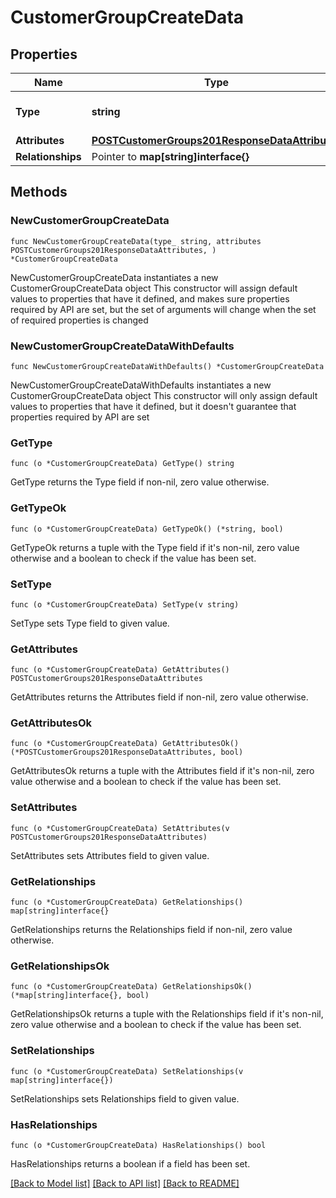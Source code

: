 # CustomerGroupCreateData

## Properties

Name | Type | Description | Notes
------------ | ------------- | ------------- | -------------
**Type** | **string** | The resource&#39;s type | 
**Attributes** | [**POSTCustomerGroups201ResponseDataAttributes**](POSTCustomerGroups201ResponseDataAttributes.md) |  | 
**Relationships** | Pointer to **map[string]interface{}** |  | [optional] 

## Methods

### NewCustomerGroupCreateData

`func NewCustomerGroupCreateData(type_ string, attributes POSTCustomerGroups201ResponseDataAttributes, ) *CustomerGroupCreateData`

NewCustomerGroupCreateData instantiates a new CustomerGroupCreateData object
This constructor will assign default values to properties that have it defined,
and makes sure properties required by API are set, but the set of arguments
will change when the set of required properties is changed

### NewCustomerGroupCreateDataWithDefaults

`func NewCustomerGroupCreateDataWithDefaults() *CustomerGroupCreateData`

NewCustomerGroupCreateDataWithDefaults instantiates a new CustomerGroupCreateData object
This constructor will only assign default values to properties that have it defined,
but it doesn't guarantee that properties required by API are set

### GetType

`func (o *CustomerGroupCreateData) GetType() string`

GetType returns the Type field if non-nil, zero value otherwise.

### GetTypeOk

`func (o *CustomerGroupCreateData) GetTypeOk() (*string, bool)`

GetTypeOk returns a tuple with the Type field if it's non-nil, zero value otherwise
and a boolean to check if the value has been set.

### SetType

`func (o *CustomerGroupCreateData) SetType(v string)`

SetType sets Type field to given value.


### GetAttributes

`func (o *CustomerGroupCreateData) GetAttributes() POSTCustomerGroups201ResponseDataAttributes`

GetAttributes returns the Attributes field if non-nil, zero value otherwise.

### GetAttributesOk

`func (o *CustomerGroupCreateData) GetAttributesOk() (*POSTCustomerGroups201ResponseDataAttributes, bool)`

GetAttributesOk returns a tuple with the Attributes field if it's non-nil, zero value otherwise
and a boolean to check if the value has been set.

### SetAttributes

`func (o *CustomerGroupCreateData) SetAttributes(v POSTCustomerGroups201ResponseDataAttributes)`

SetAttributes sets Attributes field to given value.


### GetRelationships

`func (o *CustomerGroupCreateData) GetRelationships() map[string]interface{}`

GetRelationships returns the Relationships field if non-nil, zero value otherwise.

### GetRelationshipsOk

`func (o *CustomerGroupCreateData) GetRelationshipsOk() (*map[string]interface{}, bool)`

GetRelationshipsOk returns a tuple with the Relationships field if it's non-nil, zero value otherwise
and a boolean to check if the value has been set.

### SetRelationships

`func (o *CustomerGroupCreateData) SetRelationships(v map[string]interface{})`

SetRelationships sets Relationships field to given value.

### HasRelationships

`func (o *CustomerGroupCreateData) HasRelationships() bool`

HasRelationships returns a boolean if a field has been set.


[[Back to Model list]](../README.md#documentation-for-models) [[Back to API list]](../README.md#documentation-for-api-endpoints) [[Back to README]](../README.md)


